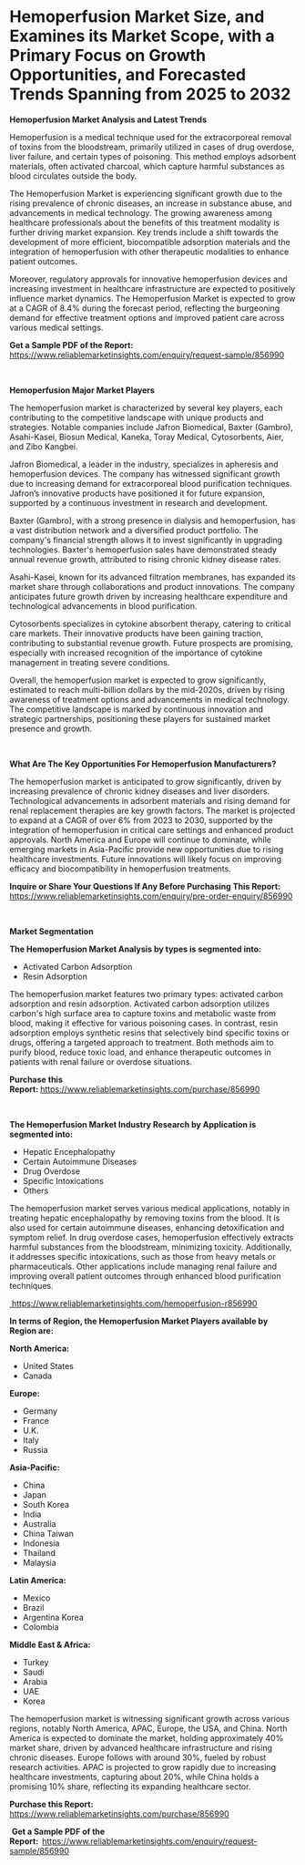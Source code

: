 <p><h1>Hemoperfusion Market Size, and Examines its Market Scope, with a Primary Focus on Growth Opportunities, and Forecasted Trends Spanning from 2025 to 2032</h1></p><p><strong>Hemoperfusion Market Analysis and Latest Trends</strong></p>
<p><p>Hemoperfusion is a medical technique used for the extracorporeal removal of toxins from the bloodstream, primarily utilized in cases of drug overdose, liver failure, and certain types of poisoning. This method employs adsorbent materials, often activated charcoal, which capture harmful substances as blood circulates outside the body.</p><p>The Hemoperfusion Market is experiencing significant growth due to the rising prevalence of chronic diseases, an increase in substance abuse, and advancements in medical technology. The growing awareness among healthcare professionals about the benefits of this treatment modality is further driving market expansion. Key trends include a shift towards the development of more efficient, biocompatible adsorption materials and the integration of hemoperfusion with other therapeutic modalities to enhance patient outcomes.</p><p>Moreover, regulatory approvals for innovative hemoperfusion devices and increasing investment in healthcare infrastructure are expected to positively influence market dynamics. The Hemoperfusion Market is expected to grow at a CAGR of 8.4% during the forecast period, reflecting the burgeoning demand for effective treatment options and improved patient care across various medical settings.</p></p>
<p><strong>Get a Sample PDF of the Report:&nbsp;</strong> <a href="https://www.reliablemarketinsights.com/enquiry/request-sample/856990?utm_campaign=3206&utm_medium=2&utm_source=Github&utm_content=ia&utm_term=13042025&utm_id=hemoperfusion">https://www.reliablemarketinsights.com/enquiry/request-sample/856990</a></p>
<p>&nbsp;</p>
<p><strong>Hemoperfusion Major Market Players</strong></p>
<p><p>The hemoperfusion market is characterized by several key players, each contributing to the competitive landscape with unique products and strategies. Notable companies include Jafron Biomedical, Baxter (Gambro), Asahi-Kasei, Biosun Medical, Kaneka, Toray Medical, Cytosorbents, Aier, and Zibo Kangbei.</p><p>Jafron Biomedical, a leader in the industry, specializes in apheresis and hemoperfusion devices. The company has witnessed significant growth due to increasing demand for extracorporeal blood purification techniques. Jafron’s innovative products have positioned it for future expansion, supported by a continuous investment in research and development.</p><p>Baxter (Gambro), with a strong presence in dialysis and hemoperfusion, has a vast distribution network and a diversified product portfolio. The company's financial strength allows it to invest significantly in upgrading technologies. Baxter's hemoperfusion sales have demonstrated steady annual revenue growth, attributed to rising chronic kidney disease rates.</p><p>Asahi-Kasei, known for its advanced filtration membranes, has expanded its market share through collaborations and product innovations. The company anticipates future growth driven by increasing healthcare expenditure and technological advancements in blood purification.</p><p>Cytosorbents specializes in cytokine absorbent therapy, catering to critical care markets. Their innovative products have been gaining traction, contributing to substantial revenue growth. Future prospects are promising, especially with increased recognition of the importance of cytokine management in treating severe conditions.</p><p>Overall, the hemoperfusion market is expected to grow significantly, estimated to reach multi-billion dollars by the mid-2020s, driven by rising awareness of treatment options and advancements in medical technology. The competitive landscape is marked by continuous innovation and strategic partnerships, positioning these players for sustained market presence and growth.</p></p>
<p>&nbsp;</p>
<p><strong>What Are The Key Opportunities For Hemoperfusion Manufacturers?</strong></p>
<p><p>The hemoperfusion market is anticipated to grow significantly, driven by increasing prevalence of chronic kidney diseases and liver disorders. Technological advancements in adsorbent materials and rising demand for renal replacement therapies are key growth factors. The market is projected to expand at a CAGR of over 6% from 2023 to 2030, supported by the integration of hemoperfusion in critical care settings and enhanced product approvals. North America and Europe will continue to dominate, while emerging markets in Asia-Pacific provide new opportunities due to rising healthcare investments. Future innovations will likely focus on improving efficacy and biocompatibility in hemoperfusion treatments.</p></p>
<p><strong>Inquire or Share Your Questions If Any Before Purchasing This Report:</strong> <a href="https://www.reliablemarketinsights.com/enquiry/pre-order-enquiry/856990?utm_campaign=3206&utm_medium=2&utm_source=Github&utm_content=ia&utm_term=13042025&utm_id=hemoperfusion">https://www.reliablemarketinsights.com/enquiry/pre-order-enquiry/856990</a></p>
<p>&nbsp;</p>
<p><strong>Market Segmentation</strong></p>
<p><strong>The Hemoperfusion Market Analysis by types is segmented into:</strong></p>
<p><ul><li>Activated Carbon Adsorption</li><li>Resin Adsorption</li></ul></p>
<p><p>The hemoperfusion market features two primary types: activated carbon adsorption and resin adsorption. Activated carbon adsorption utilizes carbon's high surface area to capture toxins and metabolic waste from blood, making it effective for various poisoning cases. In contrast, resin adsorption employs synthetic resins that selectively bind specific toxins or drugs, offering a targeted approach to treatment. Both methods aim to purify blood, reduce toxic load, and enhance therapeutic outcomes in patients with renal failure or overdose situations.</p></p>
<p><strong>Purchase this Report:&nbsp;</strong><a href="https://www.reliablemarketinsights.com/purchase/856990?utm_campaign=3206&utm_medium=2&utm_source=Github&utm_content=ia&utm_term=13042025&utm_id=hemoperfusion">https://www.reliablemarketinsights.com/purchase/856990</a></p>
<p>&nbsp;</p>
<p><strong>The Hemoperfusion Market Industry Research by Application is segmented into:</strong></p>
<p><ul><li>Hepatic Encephalopathy</li><li>Certain Autoimmune Diseases</li><li>Drug Overdose</li><li>Specific Intoxications</li><li>Others</li></ul></p>
<p><p>The hemoperfusion market serves various medical applications, notably in treating hepatic encephalopathy by removing toxins from the blood. It is also used for certain autoimmune diseases, enhancing detoxification and symptom relief. In drug overdose cases, hemoperfusion effectively extracts harmful substances from the bloodstream, minimizing toxicity. Additionally, it addresses specific intoxications, such as those from heavy metals or pharmaceuticals. Other applications include managing renal failure and improving overall patient outcomes through enhanced blood purification techniques.</p></p>
<p><a href="https://www.reliablemarketinsights.com/hemoperfusion-r856990?utm_campaign=3206&utm_medium=2&utm_source=Github&utm_content=ia&utm_term=13042025&utm_id=hemoperfusion">&nbsp;https://www.reliablemarketinsights.com/hemoperfusion-r856990</a></p>
<p><strong>In terms of Region, the Hemoperfusion Market Players available by Region are:</strong></p>
<p>
    <p> <strong> North America: </strong>
        <ul>
            <li>United States</li>
            <li>Canada</li>
        </ul>
        </p> 
    <p> <strong> Europe: </strong>
        <ul>
            <li>Germany</li>
            <li>France</li>
            <li>U.K.</li>
            <li>Italy</li>
            <li>Russia</li>
        </ul>
        </p> 
    <p> <strong> Asia-Pacific: </strong>
        <ul>
            <li>China</li>
            <li>Japan</li>
            <li>South Korea</li>
            <li>India</li>
            <li>Australia</li>
            <li>China Taiwan</li>
            <li>Indonesia</li>
            <li>Thailand</li>
            <li>Malaysia</li>
        </ul>
        </p> 
    <p> <strong> Latin America: </strong>
        <ul>
            <li>Mexico</li>
            <li>Brazil</li>
            <li>Argentina Korea</li>
            <li>Colombia</li>
        </ul>
        </p> 
    <p> <strong> Middle East & Africa: </strong>
        <ul>
            <li>Turkey</li>
            <li>Saudi</li>
            <li>Arabia</li>
            <li>UAE</li>
            <li>Korea</li>
        </ul>
    </p>
    </p>
<p><p>The hemoperfusion market is witnessing significant growth across various regions, notably North America, APAC, Europe, the USA, and China. North America is expected to dominate the market, holding approximately 40% market share, driven by advanced healthcare infrastructure and rising chronic diseases. Europe follows with around 30%, fueled by robust research activities. APAC is projected to grow rapidly due to increasing healthcare investments, capturing about 20%, while China holds a promising 10% share, reflecting its expanding healthcare sector.</p></p>
<p><strong>Purchase this Report: </strong><a href="https://www.reliablemarketinsights.com/purchase/856990?utm_campaign=3206&utm_medium=2&utm_source=Github&utm_content=ia&utm_term=13042025&utm_id=hemoperfusion">https://www.reliablemarketinsights.com/purchase/856990</a></p>
<p>&nbsp;<strong>Get a Sample PDF of the Report:&nbsp;&nbsp;</strong><a href="https://www.reliablemarketinsights.com/enquiry/request-sample/856990?utm_campaign=3206&utm_medium=2&utm_source=Github&utm_content=ia&utm_term=13042025&utm_id=hemoperfusion">https://www.reliablemarketinsights.com/enquiry/request-sample/856990</a></p>
<p><strong></strong></p>
<p><p></p><p></p><p></p></p>
